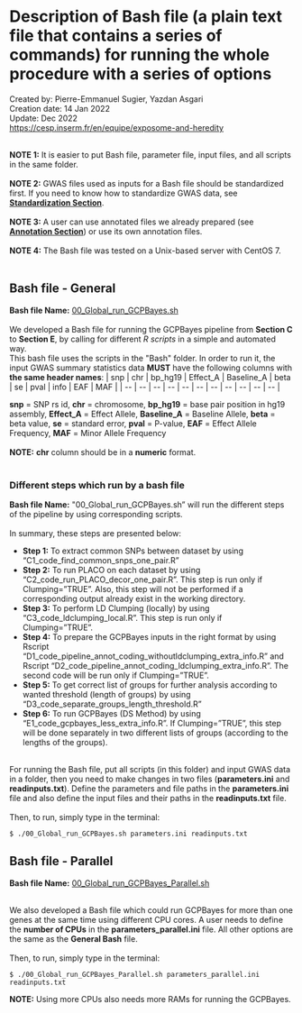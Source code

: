 # Description of Bash file (a plain text file that contains a series of commands) for running the whole procedure with a series of options
Created by: Pierre-Emmanuel Sugier, Yazdan Asgari<br>
Creation date: 14 Jan 2022<br>
Update: Dec 2022<br>
https://cesp.inserm.fr/en/equipe/exposome-and-heredity
<br>
<br>

**NOTE 1:** It is easier to put Bash file, parameter file, input files, and all scripts in the same folder. 
<br><br>
**NOTE 2:** GWAS files used as inputs for a Bash file should be standardized first. If you need to know how to standardize GWAS data, see [**Standardization Section**](../2).
<br><br>
**NOTE 3:** A user can use annotated files we already prepared (see [**Annotation Section**](../2)) or use its own annotation files.
<br><br>
**NOTE 4:** The Bash file was tested on a Unix-based server with CentOS 7.
<br>
<br>

## Bash file - General
**Bash file Name:** [00_Global_run_GCPBayes.sh](../0_Codes/Bash)
<br><br>
We developed a Bash file for running the GCPBayes pipeline from **Section C** to **Section E**, by calling for different *R scripts* in a simple and automated way. 
<br>
This bash file uses the scripts in the "Bash" folder. In order to run it, the input GWAS summary statistics data **MUST** have the following columns with **the same header names**:
| snp	| chr	| bp_hg19	| Effect_A | Baseline_A | beta | se | pval | info | EAF | MAF |
| -- | -- | -- | -- | -- | -- | -- | -- | -- | -- | -- |

**snp** = SNP rs id, **chr** = chromosome, **bp_hg19** = base pair position in hg19 assembly, **Effect_A** = Effect Allele, **Baseline_A** = Baseline Allele, **beta** = beta value, **se** = standard error, **pval** = P-value, **EAF** = Effect Allele Frequency, **MAF** = Minor Allele Frequency
<br><br>
**NOTE:** **chr** column should be in a **numeric** format.
<br><br>

### Different steps which run by a bash file
**Bash file Name:** "00_Global_run_GCPBayes.sh” will run the different steps of the pipeline by using corresponding scripts. 
<br><br>
In summary, these steps are presented below:
- **Step 1:** To extract common SNPs between dataset by using “C1_code_find_common_snps_one_pair.R”
- **Step 2:** To run PLACO on each dataset by using “C2_code_run_PLACO_decor_one_pair.R”. This step is run only if Clumping=”TRUE”. Also, this step will not be performed if a corresponding output already exist in the working directory.
- **Step 3:** To perform LD Clumping (locally) by using “C3_code_ldclumping_local.R”. This step is run only if Clumping=”TRUE”.
- **Step 4:** To prepare the GCPBayes inputs in the right format by using Rscript “D1_code_pipeline_annot_coding_withoutldclumping_extra_info.R” and Rscript “D2_code_pipeline_annot_coding_ldclumping_extra_info.R”. The second code will be run only if Clumping=”TRUE”.
- **Step 5:** To get correct list of groups for further analysis according to wanted threshold (length of groups) by using “D3_code_separate_groups_length_threshold.R”
- **Step 6:** To run GCPBayes (DS Method) by using “E1_code_gcpbayes_less_extra_info.R”. If Clumping=”TRUE”, this step will be done separately in two different lists of groups (according to the lengths of the groups).
<br><br>

For running the Bash file, put all scripts (in this folder) and input GWAS data in a folder, then you need to make changes in two files (**parameters.ini** and **readinputs.txt**). Define the parameters and file paths in the **parameters.ini** file and also define the input files and their paths in the **readinputs.txt** file.
<br><br>
Then, to run, simply type in the terminal:
~~~
$ ./00_Global_run_GCPBayes.sh parameters.ini readinputs.txt
~~~

## Bash file - Parallel
**Bash file Name:** [00_Global_run_GCPBayes_Parallel.sh](../0_Codes/Bash_Parallel)
<br><br>

We also developed a Bash file which could run GCPBayes for more than one genes at the same time using different CPU cores. A user needs to define the **number of CPUs** in the **parameters_parallel.ini** file. All other options are the same as the **General Bash** file.
<br><br>
Then, to run, simply type in the terminal:
~~~
$ ./00_Global_run_GCPBayes_Parallel.sh parameters_parallel.ini readinputs.txt
~~~

**NOTE:** Using more CPUs also needs more RAMs for running the GCPBayes.


